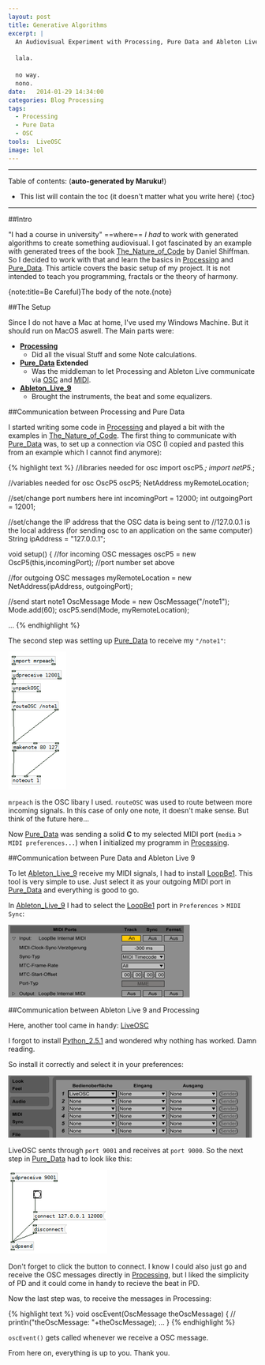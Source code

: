 ```yaml
---
layout: post
title: Generative Algorithms
excerpt: |
  An Audiovisual Experiment with Processing, Pure Data and Ableton Live 9.
  
  lala.

  no way.
  nono.
date:   2014-01-29 14:34:00
categories: Blog Processing
tags: 
  - Processing
  - Pure Data
  - OSC
tools:  LiveOSC
image: lol
---
```


* * *

Table of contents: (**auto-generated by Maruku!**)

* This list will contain the toc (it doesn't matter what you write here)
{:toc}

* * *


##Intro

"I had a course in university" ==where== _I had_ to work with generated algorithms to create something audiovisual. I got fascinated by an example with generated trees of the book [The_Nature_of_Code] by Daniel Shiffman. So I decided to work with that and learn the basics in [Processing] and [Pure_Data]. This article covers the basic setup of my project. It is not intended to teach you programming, fractals or the theory of harmony. 

{note:title=Be Careful}The body of the note.{note}

##The Setup

Since I do not have a Mac at home, I've used my Windows Machine. But it should run on MacOS aswell. The Main parts were: 

* **[Processing]**
    - Did all the visual Stuff and some Note calculations.
* **[Pure_Data] Extended**
    - Was the middleman to let Processing and Ableton Live communicate via [OSC] and [MIDI].
* **[Ableton_Live_9]**
    - Brought the instruments, the beat and some equalizers.

##Communication between Processing and Pure Data

I started writing some code in [Processing] and played a bit with the examples in [The_Nature_of_Code]. The first thing to communicate with [Pure_Data] was, to set up a connection via OSC 
(I copied and pasted this from an example which I cannot find anymore):

{% highlight text %}
//libraries needed for osc
import oscP5.*;
import netP5.*;

//variables needed for osc
OscP5 oscP5;
NetAddress myRemoteLocation;

//set/change port numbers here
int incomingPort = 12000;
int outgoingPort = 12001;

//set/change the IP address that the OSC data is being sent to
//127.0.0.1 is the local address (for sending osc to an application on the same computer)
String ipAddress = "127.0.0.1";

void setup() {
  //for incoming OSC messages
  oscP5 = new OscP5(this,incomingPort); //port number set above
  
  //for outgoing OSC messages
  myRemoteLocation = new NetAddress(ipAddress, outgoingPort);
  
  //send start note1
  OscMessage Mode = new OscMessage("/note1");
  Mode.add(60);
  oscP5.send(Mode, myRemoteLocation);

  ...
{% endhighlight %}

The second step was setting up [Pure_Data] to receive my `"/note1"`:

![Setup of Pure Data Extended](/images/osc_setup_pde.png)

`mrpeach` is the OSC libary I used. `routeOSC` was used to route between more incoming signals. In this case of only one note, it doesn't make sense. But think of the future here...

Now [Pure_Data] was sending a solid **C** to my selected MIDI port (`media` > `MIDI preferences...`) when I initialized my programm in [Processing]. 

##Communication between Pure Data and Ableton Live 9

To let [Ableton_Live_9] receive my MIDI signals, I had to install [LoopBe1]. This tool is very simple to use. Just select it as your outgoing MIDI port in [Pure_Data] and everything is good to go.

In [Ableton_Live_9] I had to select the [LoopBe1] port in `Preferences` > `MIDI Sync`:

![MIDI Preferences of Ableton_Live_9](/images/ableton_live_midi_prefs.png)


##Communication between Ableton Live 9 and Processing

Here, another tool came in handy: [LiveOSC]

I forgot to install [Python_2.5.1] and wondered why nothing has worked. Damn reading.

So install it correctly and select it in your preferences:

![Midi Preferences of Ableton Live 9 for OSC](/images/ableton_live_osc_prefs.png) 

LiveOSC sents through `port 9001` and receives at `port 9000`. So the next step in [Pure_Data] had to look like this:

![Receiving OSC messages in Pure Data](/images/osc_setup_pde_02.png) 

Don't forget to click the button to connect. I know I could also just go and receive the OSC messages directly in [Processing], but I liked the simplicity of PD and it could come in handy to recieve the beat in PD.

Now the last step was, to receive the messages in Processing:

{% highlight text %}
void oscEvent(OscMessage theOscMessage) {
  // println("theOscMessage: "+theOscMessage);
  ...
}
{% endhighlight %}  

`oscEvent()` gets called whenever we receive a OSC message. 

From here on, everything is up to you. Thank you. 


[Processing]: http://processing.org/
[Pure_Data]: http://puredata.info/
[Ableton_Live_9]: https://www.ableton.com/de/live/new-in-9/
[The_Nature_of_Code]:http://natureofcode.com/book/
[OSC]: http://en.wikipedia.org/wiki/Open_Sound_Control
[MIDI]: http://en.wikipedia.org/wiki/Musical_Instrument_Digital_Interface
[LoopBe1]: http://www.nerds.de/en/download.html
[LiveOSC]: http://livecontrol.q3f.org/ableton-liveapi/liveosc/
[Python_2.5.1]: http://www.python.org/download/releases/2.5.1/


